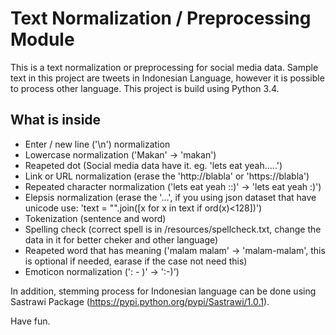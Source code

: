 # Text Normalization / Preprocessing Module

This is a text normalization or preprocessing for social media data. Sample text in this project are tweets in Indonesian Language, however it is possible to process other language. This project is build using Python 3.4.

## What is inside

* Enter / new line ('\n') normalization
* Lowercase normalization ('Makan' -> 'makan')
* Reapeted dot (Social media data have it. eg. 'lets eat yeah.....')
* Link or URL normalization (erase the 'http://blabla' or 'https://blabla')
* Repeated character normalization ('lets eat yeah ::)' -> 'lets eat yeah :)')
* Elepsis normalization (erase the '…', if you using json dataset that have unicode use: 'text = "".join([x for x in text if ord(x)<128])')
* Tokenization (sentence and word)
* Spelling check (correct spell is in /resources/spellcheck.txt, change the data in it for better cheker and other language)
* Reapeted word that has meaning ('malam malam' -> 'malam-malam', this is optional if needed, earase if the case not need this)
* Emoticon normalization (': - )' -> ':-)')

In addition, stemming process for Indonesian language can be done using Sastrawi Package (https://pypi.python.org/pypi/Sastrawi/1.0.1).

Have fun.
